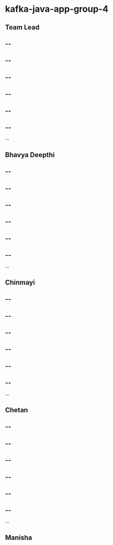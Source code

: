 # kafka-java-app-group-4

## Team Lead
--
--
--
--
--
--
--
--
--
--
--
--
--
## Bhavya Deepthi
--
--
--
--
--
--
--
--
--
--
--
--
--
## Chinmayi
--
--
--
--
--
--
--
--
--
--
--
--
--
## Chetan 
--
--
--
--
--
--
--
--
--
--
--
--
--

## Manisha







